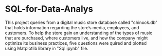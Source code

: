 # SQL-for-Data-Analys

 This project queries from a digital music store database called "chinook.db" that holds information regarding the store’s media, employees, and customers. 
To help the store gain an understanding of the types of music that are purchased, where customers live, and how the company might optimize its business practices, five questions were quired and plotted using Matplotlib library in "Sql.ipynb" file. 
